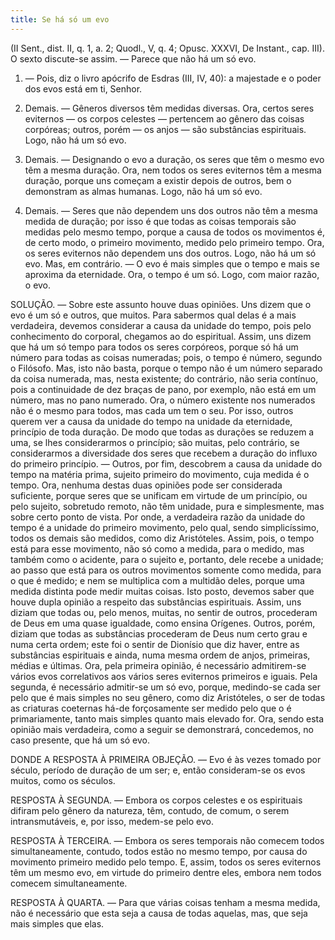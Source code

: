 ```yaml
---
title: Se há só um evo
---
```


(II Sent., dist. II, q. 1, a. 2; Quodl., V, q. 4; Opusc. XXXVI, De Instant., cap. III).
  O sexto discute-se assim. — Parece que não há um só evo.  

1. — Pois, diz o livro apócrifo de Esdras (III, IV, 40): a majestade e o poder dos evos está em ti, Senhor.  

2. Demais. — Gêneros diversos têm medidas diversas. Ora, certos seres eviternos — os corpos celestes — pertencem ao gênero das coisas corpóreas; outros, porém — os anjos — são substâncias espirituais. Logo, não há um só evo.  

3. Demais. — Designando o evo a duração, os seres que têm o mesmo evo têm a mesma duração. Ora, nem todos os seres eviternos têm a mesma duração, porque uns começam a existir depois de outros, bem o demonstram as almas humanas. Logo, não há um só evo.  

4. Demais. — Seres que não dependem uns dos outros não têm a mesma medida de duração; por isso é que todas as coisas temporais são medidas pelo mesmo tempo, porque a causa de todos os movimentos é, de certo modo, o primeiro movimento, medido pelo primeiro tempo. Ora, os seres eviternos não dependem uns dos outros. Logo, não há um só evo.  Mas, em contrário. — O evo é mais simples que o tempo e mais se aproxima da eternidade. Ora, o tempo é um só. Logo, com maior razão, o evo.  

SOLUÇÃO. — Sobre este assunto houve duas opiniões. Uns dizem que o evo é um só e outros, que muitos. Para sabermos qual delas é a mais verdadeira, devemos considerar a causa da unidade do tempo, pois pelo conhecimento do corporal, chegamos ao do espiritual. Assim, uns dizem que há um só tempo para todos os seres corpóreos, porque só há um número para todas as coisas numeradas; pois, o tempo é número, segundo o Filósofo. Mas, isto não basta, porque o tempo não é um número separado da coisa numerada, mas, nesta existente; do contrário, não seria contínuo, pois a continuidade de dez braças de pano, por exemplo, não está em um número, mas no pano numerado. Ora, o número existente nos numerados não é o mesmo para todos, mas cada um tem o seu.  Por isso, outros querem ver a causa da unidade do tempo na unidade da eternidade, princípio de toda duração. De modo que todas as durações se reduzem a uma, se lhes considerarmos o princípio; são muitas, pelo contrário, se considerarmos a diversidade dos seres que recebem a duração do influxo do primeiro princípio. — Outros, por fim, descobrem a causa da unidade do tempo na matéria prima, sujeito primeiro do movimento, cuja medida é o tempo. Ora, nenhuma destas duas opiniões pode ser considerada suficiente, porque seres que se unificam em virtude de um princípio, ou pelo sujeito, sobretudo remoto, não têm unidade, pura e simplesmente, mas sobre certo ponto de vista.  Por onde, a verdadeira razão da unidade do tempo é a unidade do primeiro movimento, pelo qual, sendo simplicíssimo, todos os demais são medidos, como diz Aristóteles. Assim, pois, o tempo está para esse movimento, não só como a medida, para o medido, mas também como o acidente, para o sujeito e, portanto, dele recebe a unidade; ao passo que está para os outros movimentos somente como medida, para o que é medido; e nem se multiplica com a multidão deles, porque uma medida distinta pode medir muitas coisas.  Isto posto, devemos saber que houve dupla opinião a respeito das substâncias espirituais. Assim, uns diziam que todas ou, pelo menos, muitas, no sentir de outros, procederam de Deus em uma quase igualdade, como ensina Orígenes. Outros, porém, diziam que todas as substâncias procederam de Deus num certo grau e numa certa ordem; este foi o sentir de Dionísio que diz haver, entre as substâncias espirituais e ainda, numa mesma ordem de anjos, primeiras, médias e últimas. Ora, pela primeira opinião, é necessário admitirem-se vários evos correlativos aos vários seres eviternos primeiros e iguais. Pela segunda, é necessário admitir-se um só evo, porque, medindo-se cada ser pelo que é mais simples no seu gênero, como diz Aristóteles, o ser de todas as criaturas coeternas há-de forçosamente ser medido pelo que o é primariamente, tanto mais simples quanto mais elevado for. Ora, sendo esta opinião mais verdadeira, como a seguir se demonstrará, concedemos, no caso presente, que há um só evo.  

DONDE A RESPOSTA À PRIMEIRA OBJEÇÃO. — Evo é às vezes tomado por século, período de duração de um ser; e, então consideram-se os evos muitos, como os séculos.  

RESPOSTA À SEGUNDA. — Embora os corpos celestes e os espirituais difiram pelo gênero da natureza, têm, contudo, de comum, o serem intransmutáveis, e, por isso, medem-se pelo evo.  

RESPOSTA À TERCEIRA. — Embora os seres temporais não comecem todos simultaneamente, contudo, todos estão no mesmo tempo, por causa do movimento primeiro medido pelo tempo. E, assim, todos os seres eviternos têm um mesmo evo, em virtude do primeiro dentre eles, embora nem todos comecem simultaneamente.  

RESPOSTA À QUARTA. — Para que várias coisas tenham a mesma medida, não é necessário que esta seja a causa de todas aquelas, mas, que seja mais simples que elas.